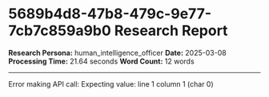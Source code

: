 # 5689b4d8-47b8-479c-9e77-7cb7c859a9b0 Research Report

**Research Persona:** human_intelligence_officer
**Date:** 2025-03-08
**Processing Time:** 21.64 seconds
**Word Count:** 12 words

---

Error making API call: Expecting value: line 1 column 1 (char 0)
